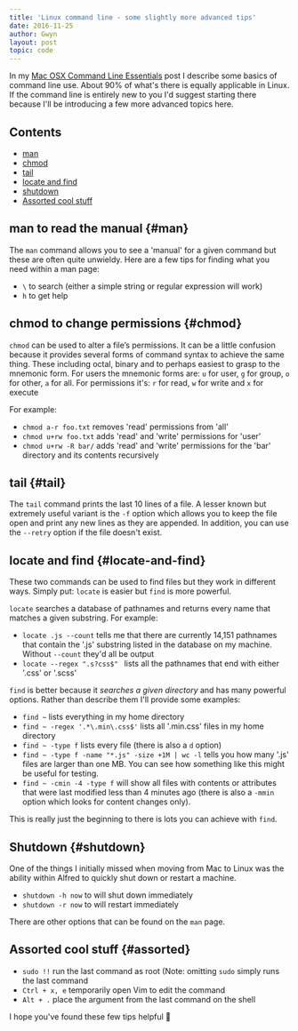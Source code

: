```yaml
---
title: 'Linux command line - some slightly more advanced tips'
date: 2016-11-25
author: Gwyn
layout: post
topic: code
---
```


In my [Mac OSX Command Line Essentials](http://15volts.com/mac-os-x-command-line-essentials/) post I describe some basics of command line use. About 90% of what's there is equally applicable in Linux. If the command line is entirely new to you I'd suggest starting there because I'll be introducing a few more advanced topics here.

## Contents

  * [man](#man)
  * [chmod](#chmod)
  * [tail](#tail)
  * [locate and find](#locate-and-find)
  * [shutdown](#shutdown)
  * [Assorted cool stuff](#assorted)

## man to read the manual {#man}

The `man` command allows you to see a 'manual' for a given command but these are often quite unwieldy. Here are a few tips for finding what you need within a man page:

  * `\` to search (either a simple string or regular expression will work)
  * `h` to get help

## chmod to change permissions {#chmod}

`chmod` can be used to alter a file’s permissions. It can be a little confusion because it provides several forms of command syntax to achieve the same thing. These including octal, binary and to perhaps easiest to grasp to the mnemonic form. For users the mnemonic forms are: `u` for user, `g` for group, `o` for other, `a` for all. For permissions it's: `r` for read, `w` for write and `x` for execute

For example:

  * `chmod a-r foo.txt` removes 'read' permissions from 'all'
  * `chmod u+rw foo.txt` adds 'read' and 'write' permissions for 'user'
  * `chmod u+rw -R bar/` adds 'read' and 'write' permissions for the 'bar' directory and its contents recursively

## tail {#tail}

The `tail` command prints the last 10 lines of a file. A lesser known but extremely useful variant is the `-f` option which allows you to keep the file open and print any new lines as they are appended. In addition, you can use the `--retry` option if the file doesn't exist.

## locate and find {#locate-and-find}

These two commands can be used to find files but they work in different ways. Simply put: `locate` is easier but `find` is more powerful.

`locate` searches a database of pathnames and returns every name that matches a given substring. For example:

  * `locate .js --count` tells me that there are currently 14,151 pathnames that contain the '.js' substring listed in the database on my machine. Without `--count` they'd all be output
  * `locate --regex ".s?css$" ` lists all the pathnames that end with either '.css' or '.scss'

`find` is better because it _searches a given directory_ and has many powerful options. Rather than describe them I'll provide some examples:

  * `find ~` lists everything in my home directory
  * `find ~ -regex '.*\.min\.css$'` lists all '.min.css' files in my home directory
  * `find ~ -type f` lists every file (there is also a `d` option)
  * `find ~ -type f -name "*.js" -size +1M | wc -l` tells you how many '.js' files are larger than one MB. You can see how something like this might be useful for testing.
  * `find ~ -cmin -4 -type f` will show all files with contents or attributes that were last modified less than 4 minutes ago (there is also a `-mmin` option which looks for content changes only).

This is really just the beginning to there is lots you can achieve with `find`.

## Shutdown {#shutdown}

One of the things I initially missed when moving from Mac to Linux was the ability within Alfred to quickly shut down or restart a machine.

  * `shutdown -h now` to will shut down immediately
  * `shutdown -r now` to will restart immediately

There are other options that can be found on the `man` page.

## Assorted cool stuff {#assorted}

  * `sudo !!` run the last command as root (Note: omitting `sudo` simply runs the last command
  * `Ctrl + x, e` temporarily open Vim to edit the command
  * `Alt + .` place the argument from the last command on the shell

I hope you've found these few tips helpful 🙂
